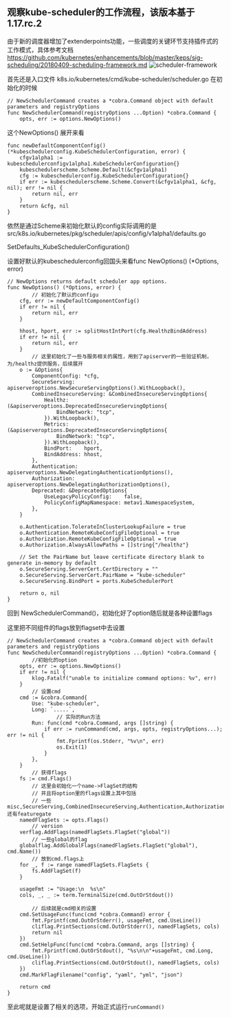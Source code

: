 ## 观察kube-scheduler的工作流程，该版本基于1.17.rc.2
由于新的调度器增加了extenderpoints功能，一些调度的关键环节支持插件式的工作模式，具体参考文档
https://github.com/kubernetes/enhancements/blob/master/keps/sig-scheduling/20180409-scheduling-framework.md
![scheduler-framework](https://github.com/kubernetes/enhancements/raw/master/keps/sig-scheduling/20180409-scheduling-framework-extensions.png)

首先还是入口文件 k8s.io/kubernetes/cmd/kube-scheduler/scheduler.go
在初始化的时候

```
// NewSchedulerCommand creates a *cobra.Command object with default parameters and registryOptions
func NewSchedulerCommand(registryOptions ...Option) *cobra.Command {
	opts, err := options.NewOptions()
```

这个NewOptions() 展开来看

```
func newDefaultComponentConfig() (*kubeschedulerconfig.KubeSchedulerConfiguration, error) {
	cfgv1alpha1 := kubeschedulerconfigv1alpha1.KubeSchedulerConfiguration{}
	kubeschedulerscheme.Scheme.Default(&cfgv1alpha1)
	cfg := kubeschedulerconfig.KubeSchedulerConfiguration{}
	if err := kubeschedulerscheme.Scheme.Convert(&cfgv1alpha1, &cfg, nil); err != nil {
		return nil, err
	}
	return &cfg, nil
}
```

依然是通过Scheme来初始化默认的config实际调用的是
src/k8s.io/kubernetes/pkg/scheduler/apis/config/v1alpha1/defaults.go

SetDefaults_KubeSchedulerConfiguration()

设置好默认的kubeschedulerconfig回国头来看func NewOptions() (*Options, error) 

```
// NewOptions returns default scheduler app options.
func NewOptions() (*Options, error) {
        // 初始化了默认的configu
	cfg, err := newDefaultComponentConfig()
	if err != nil {
		return nil, err
	}

	hhost, hport, err := splitHostIntPort(cfg.HealthzBindAddress)
	if err != nil {
		return nil, err
	}
        // 这里初始化了一些与服务相关的属性，用到了apiserver的一些验证机制，为/healthz提供服务，后续展开
	o := &Options{
		ComponentConfig: *cfg,
		SecureServing:   apiserveroptions.NewSecureServingOptions().WithLoopback(),
		CombinedInsecureServing: &CombinedInsecureServingOptions{
			Healthz: (&apiserveroptions.DeprecatedInsecureServingOptions{
				BindNetwork: "tcp",
			}).WithLoopback(),
			Metrics: (&apiserveroptions.DeprecatedInsecureServingOptions{
				BindNetwork: "tcp",
			}).WithLoopback(),
			BindPort:    hport,
			BindAddress: hhost,
		},
		Authentication: apiserveroptions.NewDelegatingAuthenticationOptions(),
		Authorization:  apiserveroptions.NewDelegatingAuthorizationOptions(),
		Deprecated: &DeprecatedOptions{
			UseLegacyPolicyConfig:    false,
			PolicyConfigMapNamespace: metav1.NamespaceSystem,
		},
	}

	o.Authentication.TolerateInClusterLookupFailure = true
	o.Authentication.RemoteKubeConfigFileOptional = true
	o.Authorization.RemoteKubeConfigFileOptional = true
	o.Authorization.AlwaysAllowPaths = []string{"/healthz"}

	// Set the PairName but leave certificate directory blank to generate in-memory by default
	o.SecureServing.ServerCert.CertDirectory = ""
	o.SecureServing.ServerCert.PairName = "kube-scheduler"
	o.SecureServing.BindPort = ports.KubeSchedulerPort

	return o, nil
}
```

回到 NewSchedulerCommand()，初始化好了option随后就是各种设置flags

这里把不同组件的flags放到flagset中去设置

```
// NewSchedulerCommand creates a *cobra.Command object with default parameters and registryOptions
func NewSchedulerCommand(registryOptions ...Option) *cobra.Command {
        //初始化的option
	opts, err := options.NewOptions()
	if err != nil {
		klog.Fatalf("unable to initialize command options: %v", err)
	}
        // 设置cmd
	cmd := &cobra.Command{
		Use: "kube-scheduler",
		Long: `.....`,
                // 实际的Run方法
		Run: func(cmd *cobra.Command, args []string) {
			if err := runCommand(cmd, args, opts, registryOptions...); err != nil {
				fmt.Fprintf(os.Stderr, "%v\n", err)
				os.Exit(1)
			}
		},
	}
        // 获得flags
	fs := cmd.Flags()
        // 这里会初始化一个name->FlagSet的结构
        // 并且将option里的flags设置上其中包括
        // 一些misc,SecureServing,CombinedInsecureServing,Authentication,Authorization,leaderelection还有featuregate
	namedFlagSets := opts.Flags()
        // version
	verflag.AddFlags(namedFlagSets.FlagSet("global"))
        // 一些global的flag
	globalflag.AddGlobalFlags(namedFlagSets.FlagSet("global"), cmd.Name())
        // 放到cmd.flags上
	for _, f := range namedFlagSets.FlagSets {
		fs.AddFlagSet(f)
	}

	usageFmt := "Usage:\n  %s\n"
	cols, _, _ := term.TerminalSize(cmd.OutOrStdout())

        // 后续就是cmd相关的设置
	cmd.SetUsageFunc(func(cmd *cobra.Command) error {
		fmt.Fprintf(cmd.OutOrStderr(), usageFmt, cmd.UseLine())
		cliflag.PrintSections(cmd.OutOrStderr(), namedFlagSets, cols)
		return nil
	})
	cmd.SetHelpFunc(func(cmd *cobra.Command, args []string) {
		fmt.Fprintf(cmd.OutOrStdout(), "%s\n\n"+usageFmt, cmd.Long, cmd.UseLine())
		cliflag.PrintSections(cmd.OutOrStdout(), namedFlagSets, cols)
	})
	cmd.MarkFlagFilename("config", "yaml", "yml", "json")

	return cmd
}
```

至此呢就是设置了相关的选项，开始正式运行```runCommand()```


